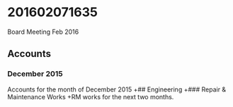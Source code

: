 # 201602071635
Board Meeting Feb 2016
## Accounts
### December 2015
Accounts for the month of December 2015
+## Engineering
 +### Repair & Maintenance Works
 +RM works for the next two months.
